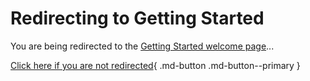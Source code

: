 # Redirecting to Getting Started

You are being redirected to the [Getting Started welcome page](general/welcome.md)...

[Click here if you are not redirected](general/welcome.md){ .md-button .md-button--primary }
